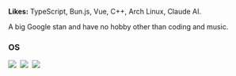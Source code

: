 **Likes:** TypeScript, Bun.js, Vue, C++, Arch Linux, Claude AI.<br>

A big Google stan and have no hobby other than coding and music.

### OS

![](https://img.shields.io/badge/Android%2015-31285f?logoColor=c9beff&logo=android)&nbsp;
![](https://img.shields.io/badge/Chrome%20OS-31285f?logoColor=c9beff&logo=google-chrome)&nbsp;
![](https://img.shields.io/badge/Arch%20Linux-31285f?logoColor=c9beff&logo=arch-linux)
